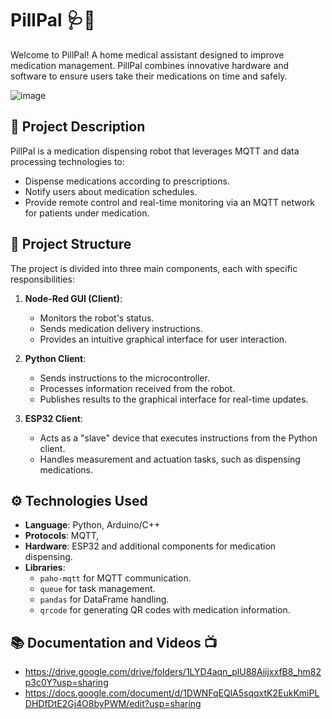 # PillPal 🩺💊  
Welcome to PillPal! A home medical assistant designed to improve medication management. PillPal combines innovative hardware and software to ensure users take their medications on time and safely.  

![image](https://github.com/user-attachments/assets/5b9f848f-5150-449d-bb15-8c8272237619)

## 🚀 Project Description  
PillPal is a medication dispensing robot that leverages MQTT and data processing technologies to:  
- Dispense medications according to prescriptions.  
- Notify users about medication schedules.  
- Provide remote control and real-time monitoring via an MQTT network for patients under medication.  

## 📂 Project Structure  
The project is divided into three main components, each with specific responsibilities:  

1. **Node-Red GUI (Client)**:  
   - Monitors the robot's status.  
   - Sends medication delivery instructions.  
   - Provides an intuitive graphical interface for user interaction.  

2. **Python Client**:  
   - Sends instructions to the microcontroller.  
   - Processes information received from the robot.  
   - Publishes results to the graphical interface for real-time updates.  

3. **ESP32 Client**:  
   - Acts as a "slave" device that executes instructions from the Python client.  
   - Handles measurement and actuation tasks, such as dispensing medications.  

## ⚙️ Technologies Used  
- **Language**: Python, Arduino/C++  
- **Protocols**: MQTT,   
- **Hardware**: ESP32 and additional components for medication dispensing.  
- **Libraries**:  
  - `paho-mqtt` for MQTT communication.  
  - `queue` for task management.  
  - `pandas` for DataFrame handling.  
  - `qrcode` for generating QR codes with medication information.

## 📚 Documentation and Videos 📺
- https://drive.google.com/drive/folders/1LYD4aqn_plU88AiijxxfB8_hm82p3c0Y?usp=sharing
- https://docs.google.com/document/d/1DWNFqEQlA5sqqxtK2EukKmiPLDHDfDtE2Gj4O8byPWM/edit?usp=sharing

